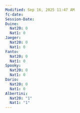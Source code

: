 ```yaml
---
Modified: Sep 16, 2025 11:47 AM
fc-date:
Session-Date:
Duine:
  Nat20: 0
  Nat1: 0
Jaeger:
  Nat20: 0
  Nat1: 0
Fanto:
  Nat20: 0
  Nat1: 0
Spooky:
  Nat20: 0
  Nat1: 0
Dario:
  Nat20: 0
  Nat1: 0
Albertini:
  Nat20: "1"
  Nat1: "1"
---
```

